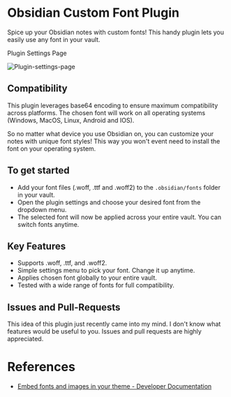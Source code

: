 # Obsidian Custom Font Plugin

Spice up your Obsidian notes with custom fonts! This handy plugin lets you easily use any font in your vault.

Plugin Settings Page

![Plugin-settings-page](https://github.com/pourmand1376/obsidian-custom-font/releases/download/1.1.6/plugin-preview.gif)

## Compatibility

This plugin leverages base64 encoding to ensure maximum compatibility across platforms. The chosen font will work on all operating systems (Windows, MacOS, Linux, Android and IOS).

So no matter what device you use Obsidian on, you can customize your notes with unique font styles! This way you won't event need to install the font on your operating system. 

## To get started

- Add your font files (.woff, .ttf and .woff2) to the `.obsidian/fonts` folder in your vault. 
- Open the plugin settings and choose your desired font from the dropdown menu.
- The selected font will now be applied across your entire vault. You can switch fonts anytime.

## Key Features

- Supports .woff, .ttf, and .woff2. 
- Simple settings menu to pick your font. Change it up anytime.
- Applies chosen font globally to your entire vault.
- Tested with a wide range of fonts for full compatibility.

## Issues and Pull-Requests

This idea of this plugin just recently came into my mind. I don't know what features would be useful to you. Issues and pull requests are highly appreciated.

# References

- [Embed fonts and images in your theme - Developer Documentation](https://docs.obsidian.md/Themes/App+themes/Embed+fonts+and+images+in+your+theme)

